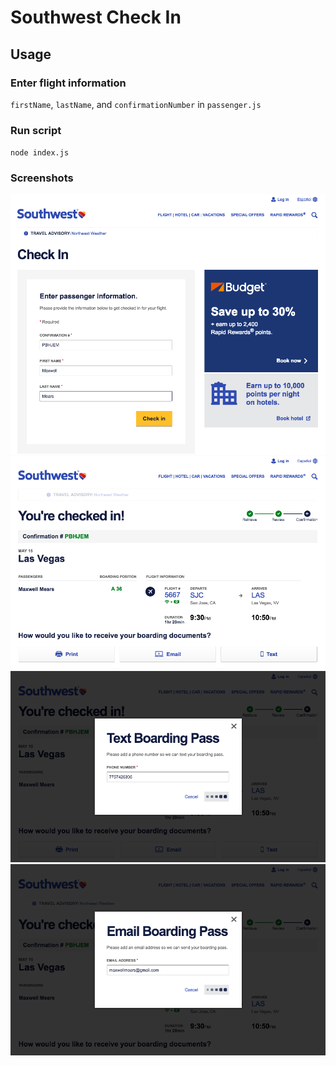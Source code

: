 # Southwest Check In

## Usage

### Enter flight information
`firstName`, `lastName`, and `confirmationNumber` in `passenger.js`

### Run script
`node index.js`

### Screenshots
![GitHub Logo](/southwest-check-in-fill-in.png)
![GitHub Logo](/southwest-check-in-success.png)
![GitHub Logo](/southwest-check-sent-text.png)
![GitHub Logo](/southwest-check-sent-email.png)
